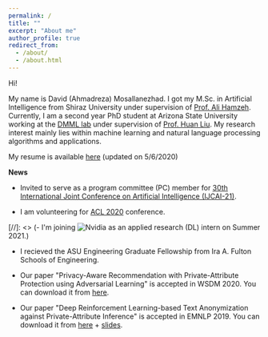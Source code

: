 ```yaml
---
permalink: /
title: ""
excerpt: "About me"
author_profile: true
redirect_from: 
  - /about/
  - /about.html
---
```


Hi!

My name is David (Ahmadreza) Mosallanezhad. I got my M.Sc. in Artificial Intelligence from Shiraz University under supervision of [Prof. Ali Hamzeh](http://shirazu.ac.ir/faculty/home/ali/en). Currently, I am a second year PhD student at Arizona State University working at the [DMML lab](http://dmml.asu.edu/) under supervision of [Prof. Huan Liu](http://www.public.asu.edu/~huanliu/). My research interest mainly lies within machine learning and natural language processing algorithms and applications.

My resume is available [here](https://davood-m.github.io/files/resume.pdf) (updated on 5/6/2020)

**News**
- Invited to serve as a program committee (PC) member for [30th International Joint Conference on Artificial Intelligence (IJCAI-21)](https://ijcai-21.org/).

- I am volunteering for [ACL 2020](https://acl2020.org/) conference.

[//]: <> (- I'm joining ![Nvidia](https://davood-m.github.io/files/nvidia.png) as an applied research (DL) intern on Summer 2021.)

- I recieved the ASU Engineering Graduate Fellowship from Ira A. Fulton Schools of Engineering.

- Our paper "Privacy-Aware Recommendation with Private-Attribute Protection using Adversarial Learning" is accepted in WSDM 2020. You can download it from [here](https://dl.acm.org/doi/pdf/10.1145/3336191.3371832).

- Our paper "Deep Reinforcement Learning-based Text Anonymization against Private-Attribute Inference" is accepted in EMNLP 2019. You can download it from [here](https://www.aclweb.org/anthology/D19-1240/) + [slides](https://davood-m.github.io/files/Slides_EMNLP19.pptx).
